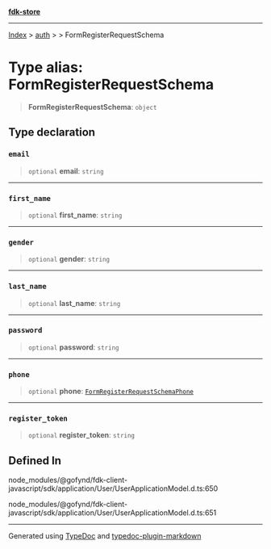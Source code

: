 [**fdk-store**](../../../README.md)
***

[Index](../../../API.md) > [auth](../../README.md) > [<internal>](../README.md) > FormRegisterRequestSchema

# Type alias: FormRegisterRequestSchema

> **FormRegisterRequestSchema**: `object`

## Type declaration

### `email`

> `optional` **email**: `string`

***

### `first_name`

> `optional` **first\_name**: `string`

***

### `gender`

> `optional` **gender**: `string`

***

### `last_name`

> `optional` **last\_name**: `string`

***

### `password`

> `optional` **password**: `string`

***

### `phone`

> `optional` **phone**: [`FormRegisterRequestSchemaPhone`](type-alias.FormRegisterRequestSchemaPhone.md)

***

### `register_token`

> `optional` **register\_token**: `string`

## Defined In

node\_modules/@gofynd/fdk-client-javascript/sdk/application/User/UserApplicationModel.d.ts:650

node\_modules/@gofynd/fdk-client-javascript/sdk/application/User/UserApplicationModel.d.ts:651

***
Generated using [TypeDoc](https://typedoc.org/) and [typedoc-plugin-markdown](https://www.npmjs.com/package/typedoc-plugin-markdown)
